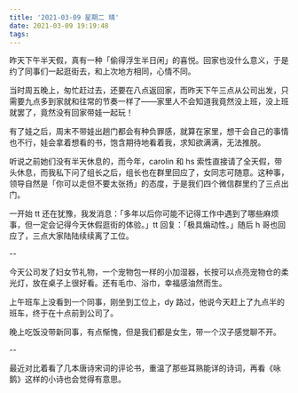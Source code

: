 ```yaml
---
title: '2021-03-09 星期二 晴'
date: 2021-03-09 19:19:48
tags:
---
```


昨天下午半天假，真有一种「偷得浮生半日闲」的喜悦。回家也没什么意义，于是约了同事们一起逛街去，和上次地方相同，心情不同。

当时周五晚上，匆忙赶过去，还要在八点返回家，而昨天下午三点从公司出发，只需要九点多到家就和往常的节奏一样了——家里人不会知道我竟然没上班，没上班就罢了，竟然没有回家带娃一起玩！

有了娃之后，周末不带娃出趟门都会有种负罪感，就算在家里，想干会自己的事情也不行，娃会拿着想看的书，饱含期待地看着我，求知欲满满，无法推脱。

听说之前她们没有半天休息的，而今年，carolin 和 hs 索性直接请了全天假，带头休息，而我私下问了组长之后，组长也在群里回应了，女同志可随意。这种事，领导自然是「你可以走但不要太张扬」的态度，于是我们四个微信群里约了三点出门。

一开始 tt 还在犹豫，我发消息：「多年以后你可能不记得工作中遇到了哪些麻烦事，但一定会记得今天休假逛街的体验。」tt 回复：「极具煽动性。」随后 h 哥也回应了，三点大家陆陆续续离了工位。

--

今天公司发了妇女节礼物，一个宠物包一样的小加湿器，长按可以点亮宠物仓的柔光灯，放在桌子上很好看。还有毛巾、浴巾，幸福感油然而生。

上午班车上没看到一个同事，刚坐到工位上，dy 路过，他说今天赶上了九点半的班车，终于在十点前到公司了。

晚上吃饭没带新同事，有点惭愧，但是我们都是女生，带一个汉子感觉聊不开。

--

最近对比着看了几本唐诗宋词的评论书，重温了那些耳熟能详的诗词，再看《咏鹅》这样的小诗也会觉得有意思。


